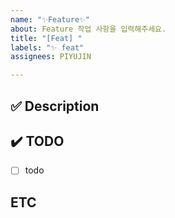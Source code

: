 ```yaml
---
name: "✨Feature✨"
about: Feature 작업 사항을 입력해주세요.
title: "[Feat] "
labels: "✨ feat"
assignees: PIYUJIN

---
```


## ✅ Description
<!-- 해당 기능의 설명을 작성해주세요. -->

## ✔️ TODO
- [ ] todo

## ETC
